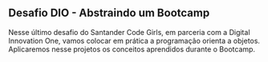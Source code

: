 ## Desafio DIO - Abstraindo um Bootcamp
Nesse último desafio do Santander Code Girls, em parceria com a Digital Innovation One, vamos colocar em prática a programação orienta a objetos. Aplicaremos nesse projetos os conceitos aprendidos durante o Bootcamp. 
